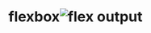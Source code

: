# flexbox![flex output](https://user-images.githubusercontent.com/105308559/170248521-ac968db1-abf4-4bfb-955f-88008a21f50c.png)
